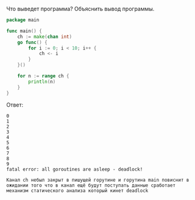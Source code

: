 Что выведет программа? Объяснить вывод программы.

```go
package main

func main() {
	ch := make(chan int)
	go func() {
		for i := 0; i < 10; i++ {
			ch <- i
		}
	}()

	for n := range ch {
		println(n)
	}
}
```

Ответ:
```
0
1
2
3
4
5
6
7
8
9
fatal error: all goroutines are asleep - deadlock!

Канал ch небыл закрыт в пишущей горутине и горутина main повиснит в ожидании того что в канал ещё будут поступать данные сработает механизм статического анализа который кинет deadlock

```
